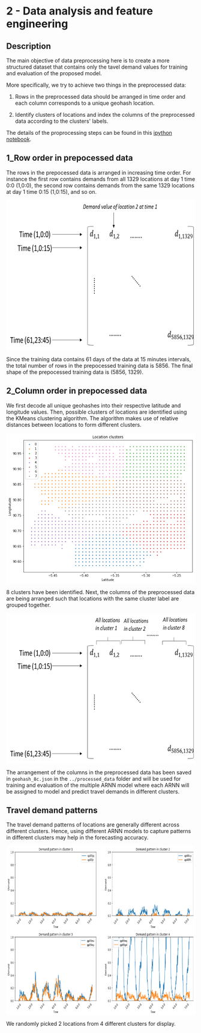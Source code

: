 # 2 - Data analysis and feature engineering

## Description

The main objective of data preprocessing here is to create a more structured
dataset that contains only the tavel demand values for training and evaluation of the proposed model.

More specifically, we try to achieve two things in the preprocessed data:

1. Rows in the preprocessed data should be arranged in time order 
and each column corresponds to a unique geohash location. 

2. Identify clusters of locations and index the columns of the preprocessed data according to the 
clusters' labels.

The details of the proprocessing steps can be found in this [ipython notebook](https://github.com/Tanmengxuan/grab_traffic_management/blob/master/2_Data_Analysis/traffic_analysis.ipynb).

## 1_Row order in prepocessed data

The rows in the prepocessed data is arranged in increasing time order.
For instance the first row contains demands from all 1329 locations at day 1 time 0:0 (1,0:0),
the second row contains demands from the same 1329 locations at day 1 time 0:15 (1,0:15), and so on.


<div>
<img src="https://raw.githubusercontent.com/Tanmengxuan/grab_traffic_management/master/images/row_order.png" alt="row order" width="550px" height="400px" style="display: block;">
</div>

Since the training data contains 61 days of the data at 15 minutes intervals, the total number of rows in
the prepocessed training data is 5856. The final shape of the prepocessed training data is (5856, 1329). 

## 2_Column order in prepocessed data

We first decode all unique geohashes into their respective latitude and longitude values. Then, possible clusters of locations are identified using the KMeans clustering algorithm. 
The algorithm makes use of relative distances between locations to form different clusters.


<div>
<img src="https://raw.githubusercontent.com/Tanmengxuan/grab_traffic_management/master/images/clusters.png" alt="location clusters" width="600px" height="400px" style="display: block;">
</div>

8 clusters have been identified. Next, the columns of the preprocessed data are being arranged such that locations with the same cluster label are grouped together.


<div>
<img src="https://raw.githubusercontent.com/Tanmengxuan/grab_traffic_management/master/images/col_order.png" alt="col order" width="550px" height="400px" style="display: block;">
</div>


The arrangement of the columns in the preprocessed data has been saved in `geohash_8c.json` in the `../processed_data` folder and will be used for training 
and evaluation of the multiple ARNN model where each ARNN will be assigned to model and predict travel demands in different clusters.

## Travel demand patterns 

The travel demand patterns of locations are generally different across different clusters. Hence, using 
different ARNN models to capture patterns in different clusters may help in the forecasting accuracy.


<div>
<img src="https://raw.githubusercontent.com/Tanmengxuan/grab_traffic_management/master/images/pattern_clusters.png" alt="clusters demands" width="650px" height="450px" style="display: block;">
</div>

We randomly picked 2 locations from 4 different clusters for display.
